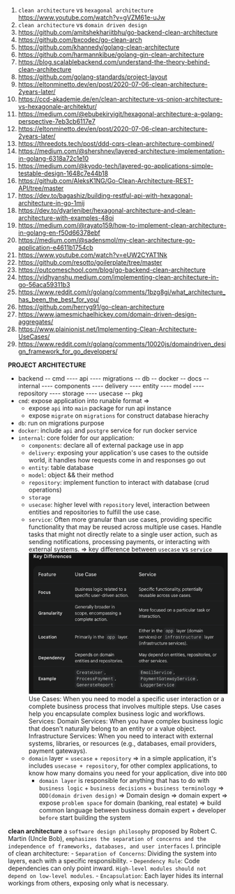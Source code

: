 1. `clean architecture` vs `hexagonal architecture`
   https://www.youtube.com/watch?v=gVZM61e-uJw
2. `clean architecture` vs `domain driven design`
3. https://github.com/amitshekhariitbhu/go-backend-clean-architecture
4. https://github.com/bxcodec/go-clean-arch
5. https://github.com/khannedy/golang-clean-architecture
6. https://github.com/harmannkibue/golang-gin-clean-architecture
7. https://blog.scalablebackend.com/understand-the-theory-behind-clean-architecture
8. https://github.com/golang-standards/project-layout
9. https://eltonminetto.dev/en/post/2020-07-06-clean-architecture-2years-later/
10. https://ccd-akademie.de/en/clean-architecture-vs-onion-architecture-vs-hexagonale-architektur/
11. https://medium.com/@ebubekiryigit/hexagonal-architecture-a-golang-perspective-7eb3cb6117e7
12. https://eltonminetto.dev/en/post/2020-07-06-clean-architecture-2years-later/
13. https://threedots.tech/post/ddd-cqrs-clean-architecture-combined/
14. https://medium.com/@shershnev/layered-architecture-implementation-in-golang-6318a72c1e10
15. https://medium.com/@kyodo-tech/layered-go-applications-simple-testable-design-1648c7e44b18
16. https://github.com/AleksK1NG/Go-Clean-Architecture-REST-API/tree/master
17. https://dev.to/bagashiz/building-restful-api-with-hexagonal-architecture-in-go-1mij
18. https://dev.to/dyarleniber/hexagonal-architecture-and-clean-architecture-with-examples-48oi
19. https://medium.com/@rayato159/how-to-implement-clean-architecture-in-golang-en-f50d66378ebf
20. https://medium.com/@sadensmol/my-clean-architecture-go-application-e4611b1754cb
21. https://www.youtube.com/watch?v=eUW2CYAT1Nk
22. https://github.com/resotto/goilerplate/tree/master
23. https://outcomeschool.com/blog/go-backend-clean-architecture
24. https://vidhyanshu.medium.com/implementing-clean-architecture-in-go-56aca59311b3
25. https://www.reddit.com/r/golang/comments/1bzg8gi/what_architecture_has_been_the_best_for_you/
26. https://github.com/herryg91/go-clean-architecture
27. https://www.jamesmichaelhickey.com/domain-driven-design-aggregates/
28. https://www.plainionist.net/Implementing-Clean-Architecture-UseCases/
29. https://www.reddit.com/r/golang/comments/10020js/domaindriven_design_framework_for_go_developers/


**PROJECT ARCHITECTURE**
 - backend
    -- cmd
        ---- api
        ---- migrations
    -- db
    -- docker
    -- docs
    -- internal
        ---- components
        ---- delivery
        ---- entity
        ---- model
        ---- repository
        ---- storage
        ---- usecase
    -- pkg
- `cmd`: expose application into runable format =>
    + expose `api` into `main` package for run api instance
    + expose `migrate` on `migrations` for construct database hierachy
- `db`: run on migrations purpose
- `docker`: include `api` and `postgre` service for run docker service
- `internal`: core folder for our application:
   + `components`: declare all of external package use in app
   + `delivery`:  exposing your application's use cases to the outside world, it handles how requests come in and responses go out
   + `entity`: table database
   + `model`: object && their method
   + `repository`: implement function to interact with database (crud operations)
   + `storage`
   + `usecase`: higher level with `repository` level, interaction between entities and repositories to fulfill the use case.
   + `service`: Often more granular than use cases, providing specific functionality that may be reused across multiple use cases. Handle tasks that might not directly relate to a single user action, such as sending notifications, processing payments, or interacting with external systems.
    => key difference between `usecase` vs `service`
    ![`usecase` vs `service`](./usecase_service.png)
    Use Cases: When you need to model a specific user interaction or a complete business process that involves multiple steps. Use cases help you encapsulate complex business logic and workflows.
    Services:
        Domain Services: When you have complex business logic that doesn't naturally belong to an entity or a value object.
        Infrastructure Services: When you need to interact with external systems, libraries, or resources (e.g., databases, email providers, payment gateways).
    + `domain` layer = `usecase` + `repository` => in a simple application, it's includes `usecase + repository`, for other complex applications, to know how many domains you need for your application, dive into `DDD`
      * `domain layer` is responsible for anything that has to do with `business logic` + `business decisions` + `business terminology`
=> `DDD(domain driven design)` => Domain design => domain expert => expose `problem space` for domain (banking, real estate) => build common language between business domain expert + developer `before` start building the system

**clean architecture**
    a `software design philosophy` proposed by Robert C. Martin (Uncle Bob), `emphasizes the separation of concerns and the independence of frameworks, databases, and user interfaces`
    I. principle of clean architecture:
    - `Separation of Concerns`: Dividing the system into layers, each with a specific responsibility.
    - `Dependency Rule`: Code dependencies can only point inward. `High-level modules should not depend on low-level modules`.
    - `Encapsulation`: Each layer hides its internal workings from others, exposing only what is necessary.
